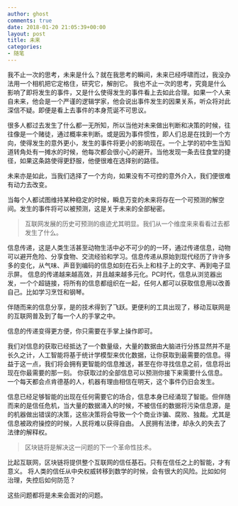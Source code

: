 ```yaml
---
author: ghost
comments: true
date: 2018-01-20 21:05:39+00:00
layout: post
title: 未来
categories:
- 随笔
---
```



我不止一次的思考，未来是什么？就在我思考的瞬间，未来已经呼啸而过，我没办法用一个相机把它定格住，研究它，解剖它。
我也不止一次的思考，究竟是什么影响了即将发生的事件，又是什么使得发生的事件看上去如此合理。如果一个人来自未来，他会是一个严谨的逻辑学家，他会说出事件发生的因果关系，听众将对此深信不疑。即便是看上去事件的本身荒诞不可思议。

很多人都过去发生了什么都一无所知，所以当他对未来做出判断和决策的时候，往往像是一个赌徒，通过概率来判断。或是因为事件惯性，即人们总是在找到一个方向，使得发生的意外更小，发生的事件将更小的影响现在。一个上学的初中生当知道转角处有一摊水的时候，他每次都会很小心的避开。当他发现一条去往食堂的捷径，如果这条路使得更舒服，他便很难在选择别的路径。

未来亦是如此，当我们选择了一个方向，如果没有不可控的意外介入，我们便很难有动力去改变。

当每个人都试图维持某种稳定的时候，瞬息万变的未来将存在一个可预测的解空间。发生的事件将可以被预测，这是关于未来的全部秘密。

> 互联网发展的历史可预测的痕迹尤其明显。我们从一个维度来来看看过去都发生了什么。

信息传递，这是人类生活甚至动物生活中必不可少的的一环，通过传递信息，动物可以避开危险、分享食物、交流经验和学习。信息传递从原始到现代经历了许许多多的变化，从气味、声音到编码的信息如刻在石头上和柱子上的文字、再到电子显示屏。 信息的传递越来越高效，并且越来越多元化。PC时代，信息从浏览器出发，一个个超链接，将所有的信息都组织在一起，任何人都可以获取信息用以改善自己。比如学习烹饪和钢琴。

伴随而来的信息分享，是的技术得到了飞跃。更便利的工具出现了，移动互联网是的互联网普及到了每一个人的手掌之中。

信息的传递变得更方便，你只需要在手掌上操作即可。

我们对信息的获取已经抵达了一个数量级，大量的数据由大脑进行分拣显然并不是长久之计，人工智能将基于统计学模型来优化数据，让你获取到最需要的信息。得益于这一点，我们将会拥有更智能的信息推送，甚至在你寻找信息之前，信息将出现在你最需要的那一刻。
你获取过的全部信息可以预测你接下来需要什么信息。一个每天都会点肯德基的人，机器有理由相信在明天，这个事件仍旧会发生。

信息已经足够智能的出现在任何需要它的场合，信息本身已经涌现了智能。但伴随而来的是信任危机，当大量的数据涌入的时候，不被信任的数据将污染信息源，是的机器做出错误的决策，这些决策将会导致一个个商业诈骗、腐败、独裁。尤其是信息被政府操控的时候，人民将难以获得自由。
人民拥有法律，却永久的失去了法律的解释权。

> 区块链将是解决这一问题的下一个革命性技术。

比起互联网，区块链将提供整个互联网的信任基石。只有在信任之上的智能，才有意义。
将人类的信任从中央权威转移到数学的时候，会有很大的风险。比如如何治理，失控后如何防范？

这些问题都将是未来会面对的问题。
